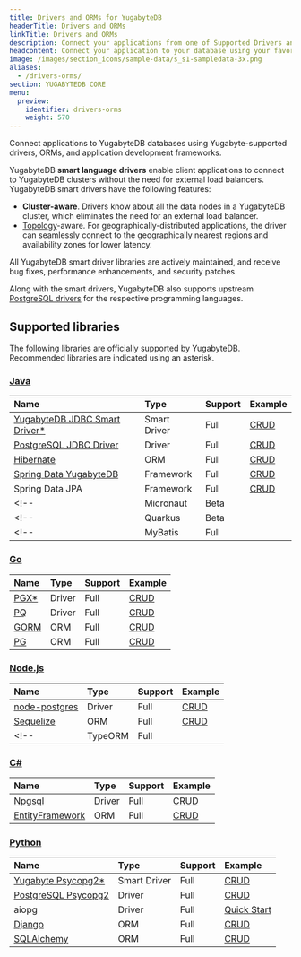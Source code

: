 ```yaml
---
title: Drivers and ORMs for YugabyteDB
headerTitle: Drivers and ORMs
linkTitle: Drivers and ORMs
description: Connect your applications from one of Supported Drivers and ORMs
headcontent: Connect your application to your database using your favorite language.
image: /images/section_icons/sample-data/s_s1-sampledata-3x.png
aliases:
  - /drivers-orms/
section: YUGABYTEDB CORE
menu:
  preview:
    identifier: drivers-orms
    weight: 570
---
```


Connect applications to YugabyteDB databases using Yugabyte-supported drivers, ORMs, and application development frameworks.

YugabyteDB <b>smart language drivers</b> enable client applications to connect to YugabyteDB clusters without the need for external load balancers. YugabyteDB smart drivers have the following features:

- <b>Cluster-aware</b>. Drivers know about all the data nodes in a YugabyteDB cluster, which eliminates the need for an external load balancer.
- [Topology](/preview/deploy/multi-dc/)-aware. For geographically-distributed applications, the driver can seamlessly connect to the geographically nearest regions and availability zones for lower latency.

All YugabyteDB smart driver libraries are actively maintained, and receive bug fixes, performance enhancements, and security patches.

Along with the smart drivers, YugabyteDB also supports upstream [PostgreSQL drivers](https://www.postgresql.org/download/products/2-drivers-and-interfaces/) for the respective programming languages.

## Supported libraries

The following libraries are officially supported by YugabyteDB. Recommended libraries are indicated using an asterisk.

### [Java](java/)

| Name | Type | Support | Example |
| :--------- | :--- |:------------- | :----------- |
| [YugabyteDB JDBC Smart Driver*](java/yugabyte-jdbc) | Smart Driver | Full | [CRUD](java/yugabyte-jdbc) |
| [PostgreSQL JDBC Driver](java/postgres-jdbc) | Driver | Full | [CRUD](java/postgres-jdbc)  |
| [Hibernate](java/hibernate) | ORM | Full | [CRUD](java/hibernate/#step-1-add-the-hibernate-orm-dependency) |
| [Spring Data YugabyteDB](/preview/integrations/spring-framework/sdyb/) | Framework | Full | [CRUD](/preview/integrations/spring-framework/sdyb/#examples) |
| Spring Data JPA | Framework | Full | [CRUD](/preview/quick-start/build-apps/java/ysql-spring-data/)|
<!-- | Micronaut | Beta |  | -->
<!-- | Quarkus | Beta |  | -->
<!-- | MyBatis | Full |  | -->

### [Go](go/)

| Name | Type | Support | Example |
| :--- | :--- | :------------ | :----------- |
| [PGX*](go/pgx/) | Driver | Full | [CRUD](go/pgx) |
| [PQ](go/pq) | Driver | Full | [CRUD](go/pq)|
| [GORM](go/gorm/) | ORM | Full | [CRUD](go/gorm)|
| [PG](go/pg) | ORM| Full | [CRUD](go/pg) |

### [Node.js](nodejs/)

| Name | Type | Support | Example |
| :--- | :--- | :------------ | :----------- |
| [node-postgres](nodejs/postgres-node-driver) | Driver | Full |  [CRUD](nodejs/postgres-node-driver) |
| [Sequelize](nodejs/sequelize) | ORM | Full |  [CRUD](nodejs/sequelize)|
<!-- | TypeORM | Full |   | -->

<!-- ### App Framework Support

| Framework | Support | Example |
| :--------- | :------------ | :----------- |
| Reactjs | Full |  |
| Nextjs | Full | | -->

### [C#](csharp/)

| Name | Type | Support | Example |
| :--- | :--- | :------------ | :----------- |
| [Npgsql](csharp/postgres-npgsql) | Driver | Full | [CRUD](csharp/postgres-npgsql) |
| [EntityFramework](csharp/entityframework) | ORM | Full | [CRUD](csharp/entityframework) |

### [Python](python/)

| Name | Type | Support | Example |
| :--- | :--- | :------------ | :----------- |
| [Yugabyte Psycopg2*](python/yugabyte-psycopg2) | Smart Driver | Full | [CRUD](python/yugabyte-psycopg2)|
| [PostgreSQL Psycopg2](python/postgres-psycopg2/) | Driver | Full | [CRUD](python/postgres-psycopg2/) |
| aiopg | Driver | Full | [Quick Start](/preview/quick-start/build-apps/python/ysql-aiopg) |
| [Django](python/django) | ORM | Full | [CRUD](python/django) |
| [SQLAlchemy](python/sqlalchemy) | ORM | Full | [CRUD](python/sqlalchemy) |

<!--
## [Ruby](ruby/)

| Driver/ORM | Support | Example |
| :--------- | :------------ | :----------- |

## [C](c/)

| Driver/ORM | Support | Example |
| :--------- | :------------ | :----------- |

## [C++](cpp/)

| Driver/ORM | Support | Example |
| :--------- | :------------ | :----------- |

## [PHP](php/)

| Driver/ORM | Support | Example |
| :--------- | :------------ | :----------- |

## [RUST](rust/)

| Driver/ORM | Support | Example |
| :--------- | :------------ | :----------- |
-->

<!--
<div class="row">

  <div class="col-12 col-md-6 col-lg-12 col-xl-6">
  <a class="section-link icon-offset" href="java/">
    <div class="head">
      <div class="icon">
        <i class="icon-java"></i>
      </div>
      <div class="title">Java</div>
    </div>
    <div class="body">
      Java Client Drivers, ORMs and Frameworks.
    </div>
  </a>
</div>

 <div class="col-12 col-md-6 col-lg-12 col-xl-6">
  <a class="section-link icon-offset" href="nodejs/">
    <div class="head">
      <div class="icon">
        <i class="icon-nodejs"></i>
      </div>
      <div class="title">NodeJS</div>
    </div>
    <div class="body">
      NodeJS Client Drivers, ORMs and Frameworks.
    </div>
  </a>
</div>

<div class="col-12 col-md-6 col-lg-12 col-xl-6">
  <a class="section-link icon-offset" href="golang/">
    <div class="head">
      <div class="icon">
        <i class="icon-go"></i>
      </div>
      <div class="title">Go</div>
    </div>
    <div class="body">
      Golang Client Drivers, ORMs and Frameworks.
    </div>
  </a>
</div>

<div class="col-12 col-md-6 col-lg-12 col-xl-6">
  <a class="section-link icon-offset" href="python/">
    <div class="head">
      <div class="icon">
        <i class="icon-python"></i>
      </div>
      <div class="title">Python</div>
    </div>
    <div class="body">
      Python Client Drivers, ORMs and Frameworks.
    </div>
  </a>
</div>

<div class="col-12 col-md-6 col-lg-12 col-xl-6">
  <a class="section-link icon-offset" href="ruby/">
    <div class="head">
      <div class="icon">
        <i class="icon-ruby"></i>
      </div>
      <div class="title">Ruby</div>
    </div>
    <div class="body">
      Ruby Client Drivers, ORMs and Frameworks.
    </div>
  </a>
</div>

<div class="col-12 col-md-6 col-lg-12 col-xl-6">
  <a class="section-link icon-offset" href="csharp/">
    <div class="head">
      <div class="icon">
        <i class="icon-csharp"></i>
      </div>
      <div class="title">C#</div>
    </div>
    <div class="body">
      C# Client Drivers, ORMs and Frameworks.
    </div>
  </a>
</div>

 <div class="col-12 col-md-6 col-lg-12 col-xl-6">
  <a class="section-link icon-offset" href="php/ysql/">
    <div class="head">
      <div class="icon">
        <i class="icon-php"></i>
      </div>
      <div class="title">PHP</div>
    </div>
    <div class="body">
      Build applications using PHP.
    </div>
  </a>
</div>

<div class="col-12 col-md-6 col-lg-12 col-xl-6">
  <a class="section-link icon-offset" href="cpp/ysql/">
    <div class="head">
      <div class="icon">
        <i class="icon-cplusplus"></i>
      </div>
      <div class="title">C++</div>
    </div>
    <div class="body">
      Build applications using C++.
    </div>
  </a>
</div>

<div class="col-12 col-md-6 col-lg-12 col-xl-6">
  <a class="section-link icon-offset" href="c/ysql/">
    <div class="head">
      <div class="icon">
        <i class="icon-c"></i>
      </div>
      <div class="title">C</div>
    </div>
    <div class="body">
      Build applications using C.
    </div>
  </a>
</div>

<div class="col-12 col-md-6 col-lg-12 col-xl-6">
  <a class="section-link icon-offset" href="scala/ycql/">
    <div class="head">
      <div class="icon">
        <i class="icon-scala"></i>
      </div>
      <div class="title">Scala</div>
    </div>
    <div class="body">
      Build applications using Scala.
    </div>
  </a>
</div> -->

</div>
